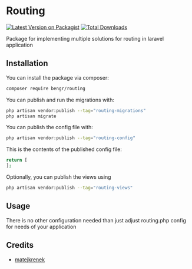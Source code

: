 # Routing

[![Latest Version on Packagist](https://img.shields.io/packagist/v/bengr/routing.svg?style=flat-square)](https://packagist.org/packages/bengr/routing)
[![Total Downloads](https://img.shields.io/packagist/dt/bengr/routing.svg?style=flat-square)](https://packagist.org/packages/bengr/routing)

Package for implementing multiple solutions for routing in laravel application

## Installation

You can install the package via composer:

```bash
composer require bengr/routing
```

You can publish and run the migrations with:

```bash
php artisan vendor:publish --tag="routing-migrations"
php artisan migrate
```

You can publish the config file with:

```bash
php artisan vendor:publish --tag="routing-config"
```

This is the contents of the published config file:

```php
return [
];
```

Optionally, you can publish the views using

```bash
php artisan vendor:publish --tag="routing-views"
```

## Usage

There is no other configuration needed than just adjust routing.php config for needs of your application

## Credits

- [matejkrenek](https://github.com/matejkrenek)
